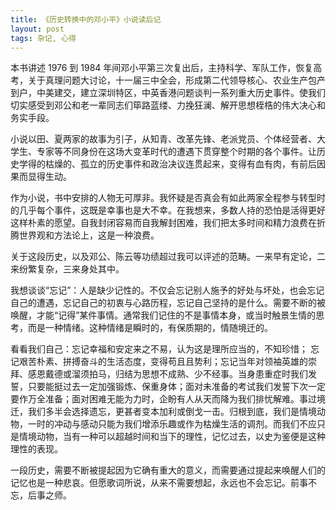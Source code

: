 ```yaml
---
title: 《历史转换中的邓小平》小说读后记
layout: post
tags: 杂记, 心得
---
```


本书讲述 1976 到 1984 年间邓小平第三次复出后，主持科学、军队工作，恢复高考，关于真理问题大讨论，十一届三中全会，形成第二代领导核心、农业生产包产到户，中美建交，建立深圳特区，中英香港问题谈判一系列重大历史事件。使我们切实感受到邓公和老一辈同志们筚路蓝缕、力挽狂澜、解开思想桎梏的伟大决心和务实手段。

小说以田、夏两家的故事为引子，从知青、改革先锋、老派党员、个体经营者、大学生、专家等不同身份在这场大变革时代的遭遇下贯穿整个时期的各个事件。让历史学得的枯燥的、孤立的历史事件和政治决议连贯起来，变得有血有肉，有前后因果而显得生动。

作为小说，书中安排的人物无可厚非。我怀疑是否真会有如此两家全程参与转型时的几乎每个事件，这既是幸事也是大不幸。在我想来，多数人持的恐怕是活得更好这样朴素的愿望。自我封闭容易而自我解封困难，我们把太多时间和精力浪费在折腾世界观和方法论上，这是一种浪费。

关于这段历史，以及邓公、陈云等功绩超过我可以评述的范畴。一来早有定论，二来纷繁复杂，三来身处其中。

我想谈谈“忘记”：人是缺少记性的。不仅会忘记别人施予的好处与坏处，也会忘记自己的遭遇，忘记自己的初衷与心路历程，忘记自己坚持的是什么。需要不断的被唤醒，才能“记得”某件事情。通常我们记住的不是事情本身，或当时触景生情的思考，而是一种情绪。这种情绪是瞬时的，有保质期的，情随境迁的。

看看我们自己：忘记幸福和安定来之不易，认为这是理所应当的，不知珍惜； 忘记艰苦朴素、拼搏奋斗的生活态度，变得苟且且势利；忘记当年对领袖英雄的崇拜、感恩戴德或溜须拍马，归结为思想不成熟、少不经事。当身患重症时我们发誓，只要能挺过去一定加强锻炼、保重身体；面对未准备的考试我们发誓下次一定要作万全准备；面对困难无能为力时，企盼有人从天而降为我们排忧解难。事过境迁，我们多半会选择遗忘，更甚者变本加利或倒戈一击。归根到底，我们是情境动物，一时的冲动与感动只能为我们增添乐趣或作为枯燥生活的调剂。而我们不应只是情境动物，当有一种可以超越时间和当下的理性，记忆过去，以史为鉴便是这种理性的表现。

一段历史，需要不断被提起因为它确有重大的意义，而需要通过提起来唤醒人们的记忆也是一种悲哀。但愿歌词所说，从来不需要想起，永远也不会忘记。前事不忘，后事之师。
